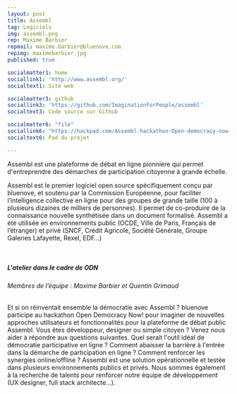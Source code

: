 ```yaml
---
layout: post
title: Assembl
tag: Logiciels
img: assembl.png
rep: Maxime Barbier
repmail: maxime.barbier@bluenove.com
repimg: maximebarbier.jpg
published: true

socialmatter1: home
sociallink1: 'http://www.assembl.org/'
socialtext1: Site web

socialmatter3: github
sociallink3: 'https://github.com/ImaginationForPeople/assembl'
socialtext3: Code source sur Github

socialmatter6: "file"
sociallink6: "https://hackpad.com/Assembl-hackathon-Open-democracy-now-10-11-juin-2016-vZ77mczr8VE"
socialtext6: Pad du projet

---
```


Assembl est une plateforme de débat en ligne pionnière qui permet d'entreprendre des démarches de participation citoyenne à grande échelle.

Assembl est le premier logiciel open source spécifiquement conçu par bluenove, et soutenu par la Commission Européenne, pour faciliter l’intelligence collective en ligne pour des groupes de grande taille (100 à plusieurs dizaines de milliers de personnes). Il permet de co-produire de la connaissance nouvelle synthétisée dans un document formalisé. Assembl a été utilisée en environnements public (OCDE, Ville de Paris, Français de l’étranger) et privé (SNCF, Crédit Agricole, Société Générale, Groupe Galeries Lafayette, Rexel, EDF…)

<br>



##### L'atelier dans le cadre de ODN

###### Membres de l’équipe : Maxime Barbier et Quentin Grimaud
Et si on réinventait ensemble la démocratie avec Assembl ? bluenove participe au hackathon Open Democracy Now! pour imaginer de nouvelles approches utilisateurs et fonctionnalités pour la plateforme de débat public Assembl. Vous êtes développeur, designer ou simple citoyen ? Venez nous aider à répondre aux questions suivantes. Quel serait l'outil idéal de démocratie participative en ligne ? Comment abaisser la barrière à l'entrée dans la démarche de participation en ligne ? Comment renforcer les synergies online/offline ? Assembl est une solution opérationnelle et testée dans plusieurs environnements publics et privés. Nous sommes également à la recherche de talents pour renforcer notre équipe de développement (UX designer, full stack architecte...).
